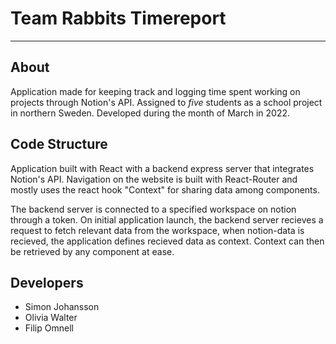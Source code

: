 # Team Rabbits Timereport

----------

## About

Application made for keeping track and logging time spent working on projects through Notion's API. Assigned to *five* students as a school project in northern Sweden. Developed during the month of March in 2022.

## Code Structure

Application built with React with a backend express server that integrates Notion's API. Navigation on the website is built with React-Router and mostly uses the react hook "Context" for sharing data among components.

The backend server is connected to a specified workspace on notion through a token. On initial application launch, the backend server recieves a request to fetch relevant data from the workspace, when notion-data is recieved, the application defines recieved data as context. Context can then be retrieved by any component at ease.

## Developers

- Simon Johansson
- Olivia Walter
- Filip Omnell
